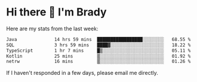 # Hi there 👋 I'm Brady

Here are my stats from the last week:
<!--START_SECTION:waka-->

```txt
Java              14 hrs 59 mins  █████████████████░░░░░░░░   68.55 %
SQL               3 hrs 59 mins   ████▓░░░░░░░░░░░░░░░░░░░░   18.22 %
TypeScript        1 hr 7 mins     █▒░░░░░░░░░░░░░░░░░░░░░░░   05.11 %
Kotlin            25 mins         ▒░░░░░░░░░░░░░░░░░░░░░░░░   01.92 %
netrw             16 mins         ▒░░░░░░░░░░░░░░░░░░░░░░░░   01.26 %
```

<!--END_SECTION:waka-->

If I haven't responded in a few days, please email me directly. 
